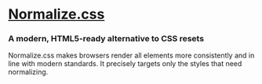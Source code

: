 # [Normalize.css](https://necolas.github.io/normalize.css/)
### A modern, HTML5-ready alternative to CSS resets

Normalize.css makes browsers render all elements more consistently and in line with modern standards. It precisely targets only the styles that need normalizing.

